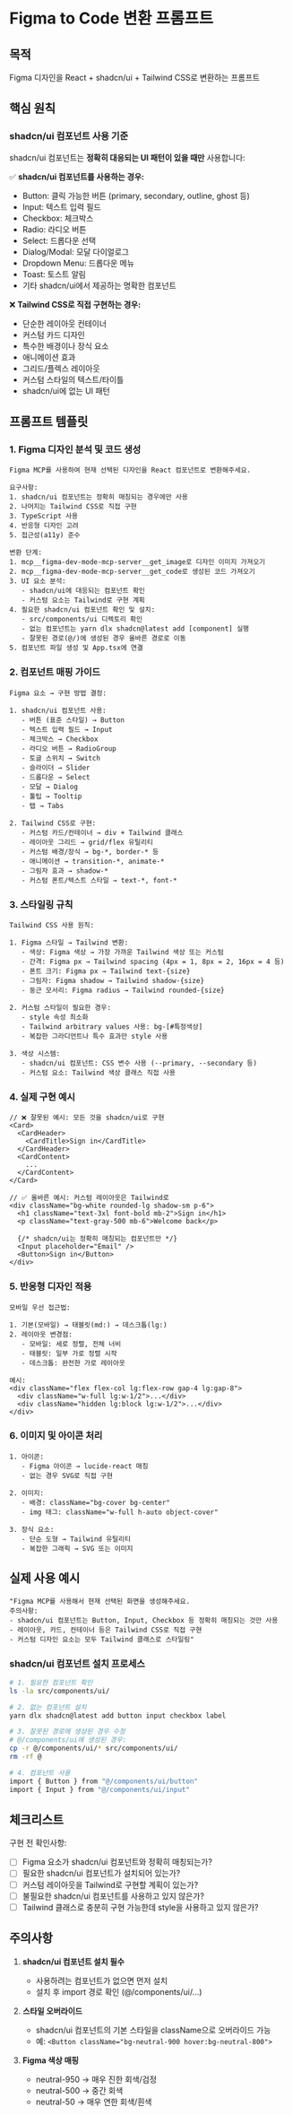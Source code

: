 # Figma to Code 변환 프롬프트

## 목적
Figma 디자인을 React + shadcn/ui + Tailwind CSS로 변환하는 프롬프트

## 핵심 원칙

### shadcn/ui 컴포넌트 사용 기준
shadcn/ui 컴포넌트는 **정확히 대응되는 UI 패턴이 있을 때만** 사용합니다:

✅ **shadcn/ui 컴포넌트를 사용하는 경우:**
- Button: 클릭 가능한 버튼 (primary, secondary, outline, ghost 등)
- Input: 텍스트 입력 필드
- Checkbox: 체크박스
- Radio: 라디오 버튼
- Select: 드롭다운 선택
- Dialog/Modal: 모달 다이얼로그
- Dropdown Menu: 드롭다운 메뉴
- Toast: 토스트 알림
- 기타 shadcn/ui에서 제공하는 명확한 컴포넌트

❌ **Tailwind CSS로 직접 구현하는 경우:**
- 단순한 레이아웃 컨테이너
- 커스텀 카드 디자인
- 특수한 배경이나 장식 요소
- 애니메이션 효과
- 그리드/플렉스 레이아웃
- 커스텀 스타일의 텍스트/타이틀
- shadcn/ui에 없는 UI 패턴

## 프롬프트 템플릿

### 1. Figma 디자인 분석 및 코드 생성

```
Figma MCP를 사용하여 현재 선택된 디자인을 React 컴포넌트로 변환해주세요.

요구사항:
1. shadcn/ui 컴포넌트는 정확히 매칭되는 경우에만 사용
2. 나머지는 Tailwind CSS로 직접 구현
3. TypeScript 사용
4. 반응형 디자인 고려
5. 접근성(a11y) 준수

변환 단계:
1. mcp__figma-dev-mode-mcp-server__get_image로 디자인 이미지 가져오기
2. mcp__figma-dev-mode-mcp-server__get_code로 생성된 코드 가져오기
3. UI 요소 분석:
   - shadcn/ui에 대응되는 컴포넌트 확인
   - 커스텀 요소는 Tailwind로 구현 계획
4. 필요한 shadcn/ui 컴포넌트 확인 및 설치:
   - src/components/ui 디렉토리 확인
   - 없는 컴포넌트는 yarn dlx shadcn@latest add [component] 실행
   - 잘못된 경로(@/)에 생성된 경우 올바른 경로로 이동
5. 컴포넌트 파일 생성 및 App.tsx에 연결
```

### 2. 컴포넌트 매핑 가이드

```
Figma 요소 → 구현 방법 결정:

1. shadcn/ui 컴포넌트 사용:
   - 버튼 (표준 스타일) → Button
   - 텍스트 입력 필드 → Input
   - 체크박스 → Checkbox
   - 라디오 버튼 → RadioGroup
   - 토글 스위치 → Switch
   - 슬라이더 → Slider
   - 드롭다운 → Select
   - 모달 → Dialog
   - 툴팁 → Tooltip
   - 탭 → Tabs

2. Tailwind CSS로 구현:
   - 커스텀 카드/컨테이너 → div + Tailwind 클래스
   - 레이아웃 그리드 → grid/flex 유틸리티
   - 커스텀 배경/장식 → bg-*, border-* 등
   - 애니메이션 → transition-*, animate-*
   - 그림자 효과 → shadow-*
   - 커스텀 폰트/텍스트 스타일 → text-*, font-*
```

### 3. 스타일링 규칙

```
Tailwind CSS 사용 원칙:

1. Figma 스타일 → Tailwind 변환:
   - 색상: Figma 색상 → 가장 가까운 Tailwind 색상 또는 커스텀
   - 간격: Figma px → Tailwind spacing (4px = 1, 8px = 2, 16px = 4 등)
   - 폰트 크기: Figma px → Tailwind text-{size}
   - 그림자: Figma shadow → Tailwind shadow-{size}
   - 둥근 모서리: Figma radius → Tailwind rounded-{size}

2. 커스텀 스타일이 필요한 경우:
   - style 속성 최소화
   - Tailwind arbitrary values 사용: bg-[#특정색상]
   - 복잡한 그라디언트나 특수 효과만 style 사용

3. 색상 시스템:
   - shadcn/ui 컴포넌트: CSS 변수 사용 (--primary, --secondary 등)
   - 커스텀 요소: Tailwind 색상 클래스 직접 사용
```

### 4. 실제 구현 예시

```tsx
// ❌ 잘못된 예시: 모든 것을 shadcn/ui로 구현
<Card>
  <CardHeader>
    <CardTitle>Sign in</CardTitle>
  </CardHeader>
  <CardContent>
    ...
  </CardContent>
</Card>

// ✅ 올바른 예시: 커스텀 레이아웃은 Tailwind로
<div className="bg-white rounded-lg shadow-sm p-6">
  <h1 className="text-3xl font-bold mb-2">Sign in</h1>
  <p className="text-gray-500 mb-6">Welcome back</p>
  
  {/* shadcn/ui는 정확히 매칭되는 컴포넌트만 */}
  <Input placeholder="Email" />
  <Button>Sign in</Button>
</div>
```

### 5. 반응형 디자인 적용

```
모바일 우선 접근법:

1. 기본(모바일) → 태블릿(md:) → 데스크톱(lg:)
2. 레이아웃 변경점:
   - 모바일: 세로 정렬, 전체 너비
   - 태블릿: 일부 가로 정렬 시작
   - 데스크톱: 완전한 가로 레이아웃

예시:
<div className="flex flex-col lg:flex-row gap-4 lg:gap-8">
  <div className="w-full lg:w-1/2">...</div>
  <div className="hidden lg:block lg:w-1/2">...</div>
</div>
```

### 6. 이미지 및 아이콘 처리

```
1. 아이콘:
   - Figma 아이콘 → lucide-react 매칭
   - 없는 경우 SVG로 직접 구현

2. 이미지:
   - 배경: className="bg-cover bg-center"
   - img 태그: className="w-full h-auto object-cover"

3. 장식 요소:
   - 단순 도형 → Tailwind 유틸리티
   - 복잡한 그래픽 → SVG 또는 이미지
```

## 실제 사용 예시

```
"Figma MCP를 사용해서 현재 선택된 화면을 생성해주세요. 
주의사항:
- shadcn/ui 컴포넌트는 Button, Input, Checkbox 등 정확히 매칭되는 것만 사용
- 레이아웃, 카드, 컨테이너 등은 Tailwind CSS로 직접 구현
- 커스텀 디자인 요소는 모두 Tailwind 클래스로 스타일링"
```

### shadcn/ui 컴포넌트 설치 프로세스

```bash
# 1. 필요한 컴포넌트 확인
ls -la src/components/ui/

# 2. 없는 컴포넌트 설치
yarn dlx shadcn@latest add button input checkbox label

# 3. 잘못된 경로에 생성된 경우 수정
# @/components/ui에 생성된 경우:
cp -r @/components/ui/* src/components/ui/
rm -rf @

# 4. 컴포넌트 사용
import { Button } from "@/components/ui/button"
import { Input } from "@/components/ui/input"
```

## 체크리스트

구현 전 확인사항:
- [ ] Figma 요소가 shadcn/ui 컴포넌트와 정확히 매칭되는가?
- [ ] 필요한 shadcn/ui 컴포넌트가 설치되어 있는가?
- [ ] 커스텀 레이아웃을 Tailwind로 구현할 계획이 있는가?
- [ ] 불필요한 shadcn/ui 컴포넌트를 사용하고 있지 않은가?
- [ ] Tailwind 클래스로 충분히 구현 가능한데 style을 사용하고 있지 않은가?

## 주의사항

1. **shadcn/ui 컴포넌트 설치 필수**
   - 사용하려는 컴포넌트가 없으면 먼저 설치
   - 설치 후 import 경로 확인 (@/components/ui/...)

2. **스타일 오버라이드**
   - shadcn/ui 컴포넌트의 기본 스타일을 className으로 오버라이드 가능
   - 예: `<Button className="bg-neutral-900 hover:bg-neutral-800">`

3. **Figma 색상 매핑**
   - neutral-950 → 매우 진한 회색/검정
   - neutral-500 → 중간 회색
   - neutral-50 → 매우 연한 회색/흰색